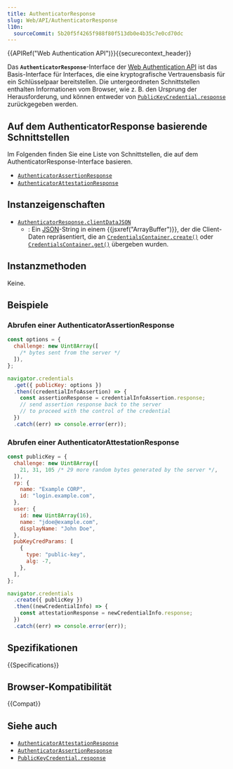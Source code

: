 ```yaml
---
title: AuthenticatorResponse
slug: Web/API/AuthenticatorResponse
l10n:
  sourceCommit: 5b20f5f4265f988f80f513db0e4b35c7e0cd70dc
---
```


{{APIRef("Web Authentication API")}}{{securecontext_header}}

Das **`AuthenticatorResponse`**-Interface der [Web Authentication API](/de/docs/Web/API/Web_Authentication_API) ist das Basis-Interface für Interfaces, die eine kryptografische Vertrauensbasis für ein Schlüsselpaar bereitstellen. Die untergeordneten Schnittstellen enthalten Informationen vom Browser, wie z. B. den Ursprung der Herausforderung, und können entweder von [`PublicKeyCredential.response`](/de/docs/Web/API/PublicKeyCredential/response) zurückgegeben werden.

## Auf dem AuthenticatorResponse basierende Schnittstellen

Im Folgenden finden Sie eine Liste von Schnittstellen, die auf dem AuthenticatorResponse-Interface basieren.

- [`AuthenticatorAssertionResponse`](/de/docs/Web/API/AuthenticatorAssertionResponse)
- [`AuthenticatorAttestationResponse`](/de/docs/Web/API/AuthenticatorAttestationResponse)

## Instanzeigenschaften

- [`AuthenticatorResponse.clientDataJSON`](/de/docs/Web/API/AuthenticatorResponse/clientDataJSON)
  - : Ein [JSON](/de/docs/Learn_web_development/Core/Scripting/JSON)-String in einem {{jsxref("ArrayBuffer")}}, der die Client-Daten repräsentiert, die an [`CredentialsContainer.create()`](/de/docs/Web/API/CredentialsContainer/create) oder [`CredentialsContainer.get()`](/de/docs/Web/API/CredentialsContainer/get) übergeben wurden.

## Instanzmethoden

Keine.

## Beispiele

### Abrufen einer AuthenticatorAssertionResponse

```js
const options = {
  challenge: new Uint8Array([
    /* bytes sent from the server */
  ]),
};

navigator.credentials
  .get({ publicKey: options })
  .then((credentialInfoAssertion) => {
    const assertionResponse = credentialInfoAssertion.response;
    // send assertion response back to the server
    // to proceed with the control of the credential
  })
  .catch((err) => console.error(err));
```

### Abrufen einer AuthenticatorAttestationResponse

```js
const publicKey = {
  challenge: new Uint8Array([
    21, 31, 105 /* 29 more random bytes generated by the server */,
  ]),
  rp: {
    name: "Example CORP",
    id: "login.example.com",
  },
  user: {
    id: new Uint8Array(16),
    name: "jdoe@example.com",
    displayName: "John Doe",
  },
  pubKeyCredParams: [
    {
      type: "public-key",
      alg: -7,
    },
  ],
};

navigator.credentials
  .create({ publicKey })
  .then((newCredentialInfo) => {
    const attestationResponse = newCredentialInfo.response;
  })
  .catch((err) => console.error(err));
```

## Spezifikationen

{{Specifications}}

## Browser-Kompatibilität

{{Compat}}

## Siehe auch

- [`AuthenticatorAttestationResponse`](/de/docs/Web/API/AuthenticatorAttestationResponse)
- [`AuthenticatorAssertionResponse`](/de/docs/Web/API/AuthenticatorAssertionResponse)
- [`PublicKeyCredential.response`](/de/docs/Web/API/PublicKeyCredential/response)
